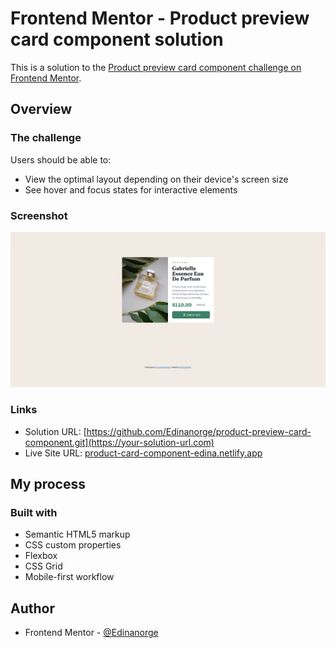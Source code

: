 # Frontend Mentor - Product preview card component solution

This is a solution to the [Product preview card component challenge on Frontend Mentor](https://www.frontendmentor.io/challenges/product-preview-card-component-GO7UmttRfa).

## Overview

### The challenge

Users should be able to:

- View the optimal layout depending on their device's screen size
- See hover and focus states for interactive elements

### Screenshot

![](/images/Screenshot%202023-01-05%20at%2013-09-37%20Frontend%20Mentor%20Product%20preview%20card%20component.png)

### Links

- Solution URL: [https://github.com/Edinanorge/product-preview-card-component.git](https://your-solution-url.com)
- Live Site URL: [product-card-component-edina.netlify.app](https://your-live-site-url.com)

## My process

### Built with

- Semantic HTML5 markup
- CSS custom properties
- Flexbox
- CSS Grid
- Mobile-first workflow

## Author

- Frontend Mentor - [@Edinanorge](https://www.frontendmentor.io/profile/Edinanorge)
